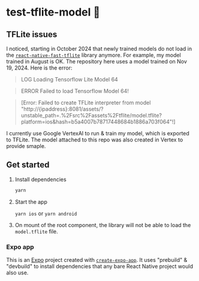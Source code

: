 # test-tflite-model 👋

## TFLite issues

I noticed, starting in October 2024 that newly trained models do not load in the [`react-native-fast-tflite`](https://github.com/mrousavy/react-native-fast-tflite) library anymore. For example, my model trained in August is OK. The repository here uses a model trained on Nov 19, 2024. Here is the error:

> LOG Loading Tensorflow Lite Model 64

> ERROR Failed to load Tensorflow Model 64!

> [Error: Failed to create TFLite interpreter from model "http://{ipaddress}:8081/assets/?unstable_path=.%2Fsrc%2Fassets%2Ftflite/model.tflite?platform=ios&hash=b5a4007b78717448684b1886a703f064"!]

I currently use Google VertexAI to run & train my model, which is exported to TFLite. The model attached to this repo was also created in Vertex to provide smaple.

## Get started

1. Install dependencies

   ```bash
   yarn
   ```

2. Start the app

   `yarn ios` or `yarn android`

3. On mount of the root component, the library will not be able to load the `model.tflite` file.

### Expo app

This is an [Expo](https://expo.dev) project created with [`create-expo-app`](https://www.npmjs.com/package/create-expo-app). It uses "prebuild" & "devbuild" to install dependencies that any bare React Native project would also use.

